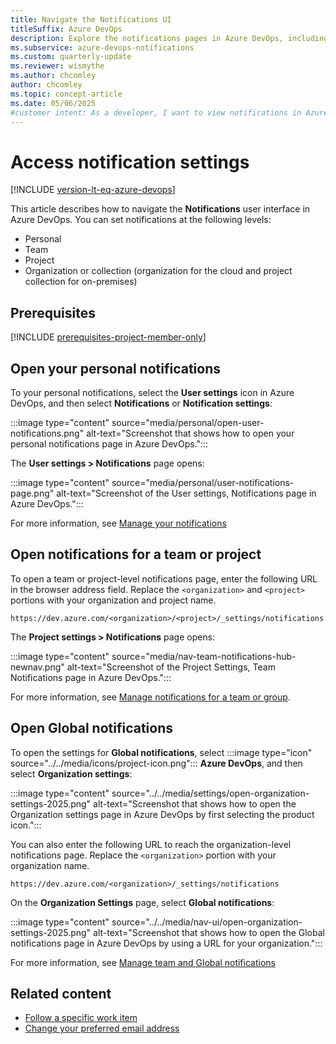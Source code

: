 ```yaml
---
title: Navigate the Notifications UI
titleSuffix: Azure DevOps 
description: Explore the notifications pages in Azure DevOps, including personal status, team and project-level status, and global settings.
ms.subservice: azure-devops-notifications
ms.custom: quarterly-update
ms.reviewer: wismythe
ms.author: chcomley
author: chcomley
ms.topic: concept-article
ms.date: 05/06/2025
#customer intent: As a developer, I want to view notifications in Azure DevOps, so I can check the status of notifications for myself, my team or project, and also global settings.
---
```


# Access notification settings

[!INCLUDE [version-lt-eq-azure-devops](../../includes/version-lt-eq-azure-devops.md)]

This article describes how to navigate the **Notifications** user interface in Azure DevOps. You can set notifications at the following levels:

* Personal
* Team
* Project
* Organization or collection (organization for the cloud and project collection for on-premises)

## Prerequisites

[!INCLUDE [prerequisites-project-member-only](../../includes/prerequisites-project-member-only.md)]

<a id="open-person-level"></a>

## Open your personal notifications 

To your personal notifications, select the **User settings** icon in Azure DevOps, and then select **Notifications** or **Notification settings**:

:::image type="content" source="media/personal/open-user-notifications.png" alt-text="Screenshot that shows how to open your personal notifications page in Azure DevOps.":::

The **User settings > Notifications** page opens:

:::image type="content" source="media/personal/user-notifications-page.png" alt-text="Screenshot of the User settings, Notifications page in Azure DevOps.":::

For more information, see [Manage your notifications](manage-your-personal-notifications.md)

<a id="project"></a>

## Open notifications for a team or project

To open a team or project-level notifications page, enter the following URL in the browser address field. Replace the `<organization>` and `<project>` portions with your organization and project name. 

```URL
https://dev.azure.com/<organization>/<project>/_settings/notifications
```

The **Project settings > Notifications** page opens:

:::image type="content" source="media/nav-team-notifications-hub-newnav.png" alt-text="Screenshot of the Project Settings, Team Notifications page in Azure DevOps.":::

For more information, see [Manage notifications for a team or group](manage-team-group-global-organization-notifications.md).

<a id="open-org-level"></a>

## Open Global notifications

To open the settings for **Global notifications**, select :::image type="icon" source="../../media/icons/project-icon.png"::: **Azure DevOps**, and then select **Organization settings**: 

:::image type="content" source="../../media/settings/open-organization-settings-2025.png" alt-text="Screenshot that shows how to open the Organization settings page in Azure DevOps by first selecting the product icon.":::

You can also enter the following URL to reach the organization-level notifications page. Replace the `<organization>` portion with your organization name.

```URL
https://dev.azure.com/<organization>/_settings/notifications
```

On the **Organization Settings** page, select **Global notifications**:

:::image type="content" source="../../media/nav-ui/open-organization-settings-2025.png" alt-text="Screenshot that shows how to open the Global notifications page in Azure DevOps by using a URL for your organization.":::

For more information, see [Manage team and Global notifications](manage-team-group-global-organization-notifications.md)

## Related content

- [Follow a specific work item](../../boards/work-items/follow-work-items.md)
- [Change your preferred email address](change-email-address.md)